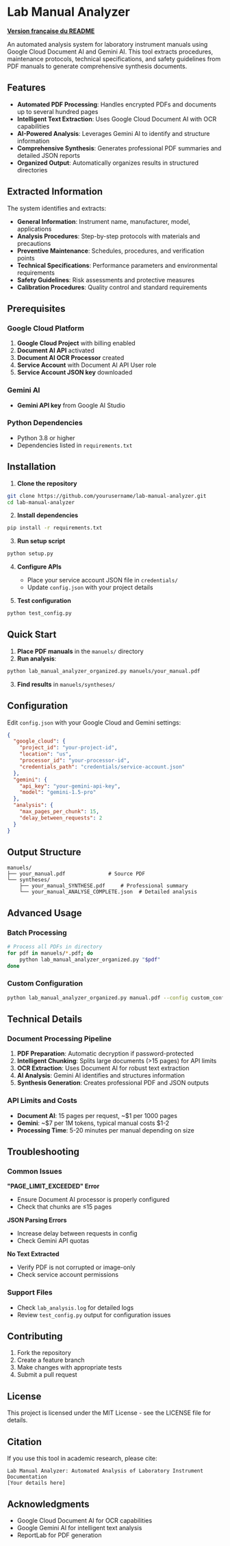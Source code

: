 # Lab Manual Analyzer

**[Version française du README](README_FR.md)**

An automated analysis system for laboratory instrument manuals using Google Cloud Document AI and Gemini AI. This tool extracts procedures, maintenance protocols, technical specifications, and safety guidelines from PDF manuals to generate comprehensive synthesis documents.

## Features

- **Automated PDF Processing**: Handles encrypted PDFs and documents up to several hundred pages
- **Intelligent Text Extraction**: Uses Google Cloud Document AI with OCR capabilities
- **AI-Powered Analysis**: Leverages Gemini AI to identify and structure information
- **Comprehensive Synthesis**: Generates professional PDF summaries and detailed JSON reports
- **Organized Output**: Automatically organizes results in structured directories

## Extracted Information

The system identifies and extracts:

- **General Information**: Instrument name, manufacturer, model, applications
- **Analysis Procedures**: Step-by-step protocols with materials and precautions
- **Preventive Maintenance**: Schedules, procedures, and verification points
- **Technical Specifications**: Performance parameters and environmental requirements
- **Safety Guidelines**: Risk assessments and protective measures
- **Calibration Procedures**: Quality control and standard requirements

## Prerequisites

### Google Cloud Platform
1. **Google Cloud Project** with billing enabled
2. **Document AI API** activated
3. **Document AI OCR Processor** created
4. **Service Account** with Document AI API User role
5. **Service Account JSON key** downloaded

### Gemini AI
- **Gemini API key** from Google AI Studio

### Python Dependencies
- Python 3.8 or higher
- Dependencies listed in `requirements.txt`

## Installation

1. **Clone the repository**
```bash
git clone https://github.com/yourusername/lab-manual-analyzer.git
cd lab-manual-analyzer
```

2. **Install dependencies**
```bash
pip install -r requirements.txt
```

3. **Run setup script**
```bash
python setup.py
```

4. **Configure APIs**
   - Place your service account JSON file in `credentials/`
   - Update `config.json` with your project details

5. **Test configuration**
```bash
python test_config.py
```

## Quick Start

1. **Place PDF manuals** in the `manuels/` directory
2. **Run analysis**:
```bash
python lab_manual_analyzer_organized.py manuels/your_manual.pdf
```
3. **Find results** in `manuels/syntheses/`

## Configuration

Edit `config.json` with your Google Cloud and Gemini settings:

```json
{
  "google_cloud": {
    "project_id": "your-project-id",
    "location": "us",
    "processor_id": "your-processor-id",
    "credentials_path": "credentials/service-account.json"
  },
  "gemini": {
    "api_key": "your-gemini-api-key",
    "model": "gemini-1.5-pro"
  },
  "analysis": {
    "max_pages_per_chunk": 15,
    "delay_between_requests": 2
  }
}
```

## Output Structure

```
manuels/
├── your_manual.pdf              # Source PDF
└── syntheses/
    ├── your_manual_SYNTHESE.pdf     # Professional summary
    └── your_manual_ANALYSE_COMPLETE.json  # Detailed analysis
```

## Advanced Usage

### Batch Processing
```bash
# Process all PDFs in directory
for pdf in manuels/*.pdf; do
    python lab_manual_analyzer_organized.py "$pdf"
done
```

### Custom Configuration
```bash
python lab_manual_analyzer_organized.py manual.pdf --config custom_config.json
```

## Technical Details

### Document Processing Pipeline
1. **PDF Preparation**: Automatic decryption if password-protected
2. **Intelligent Chunking**: Splits large documents (>15 pages) for API limits
3. **OCR Extraction**: Uses Document AI for robust text extraction
4. **AI Analysis**: Gemini AI identifies and structures information
5. **Synthesis Generation**: Creates professional PDF and JSON outputs

### API Limits and Costs
- **Document AI**: 15 pages per request, ~$1 per 1000 pages
- **Gemini**: ~$7 per 1M tokens, typical manual costs $1-2
- **Processing Time**: 5-20 minutes per manual depending on size

## Troubleshooting

### Common Issues

**"PAGE_LIMIT_EXCEEDED" Error**
- Ensure Document AI processor is properly configured
- Check that chunks are ≤15 pages

**JSON Parsing Errors**
- Increase delay between requests in config
- Check Gemini API quotas

**No Text Extracted**
- Verify PDF is not corrupted or image-only
- Check service account permissions

### Support Files
- Check `lab_analysis.log` for detailed logs
- Review `test_config.py` output for configuration issues

## Contributing

1. Fork the repository
2. Create a feature branch
3. Make changes with appropriate tests
4. Submit a pull request

## License

This project is licensed under the MIT License - see the LICENSE file for details.

## Citation

If you use this tool in academic research, please cite:

```
Lab Manual Analyzer: Automated Analysis of Laboratory Instrument Documentation
[Your details here]
```

## Acknowledgments

- Google Cloud Document AI for OCR capabilities
- Google Gemini AI for intelligent text analysis
- ReportLab for PDF generation